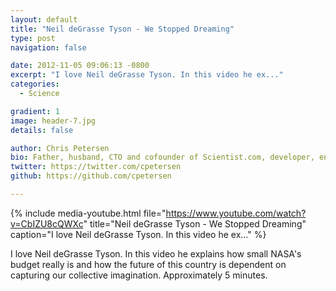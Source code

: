 ```yaml
---
layout: default
title: "Neil deGrasse Tyson - We Stopped Dreaming"
type: post
navigation: false

date: 2012-11-05 09:06:13 -0800
excerpt: "I love Neil deGrasse Tyson. In this video he ex..."
categories:
  - Science

gradient: 1
image: header-7.jpg
details: false

author: Chris Petersen
bio: Father, husband, CTO and cofounder of Scientist.com, developer, entrepreneur and technologist.
twitter: https://twitter.com/cpetersen
github: https://github.com/cpetersen

---
```


{% include media-youtube.html file="https://www.youtube.com/watch?v=CbIZU8cQWXc" title="Neil deGrasse Tyson - We Stopped Dreaming" caption="I love Neil deGrasse Tyson. In this video he ex..." %}

I love Neil deGrasse Tyson. In this video he explains how small NASA's budget really is and how the future of this country is dependent on capturing our collective imagination. Approximately 5 minutes.
